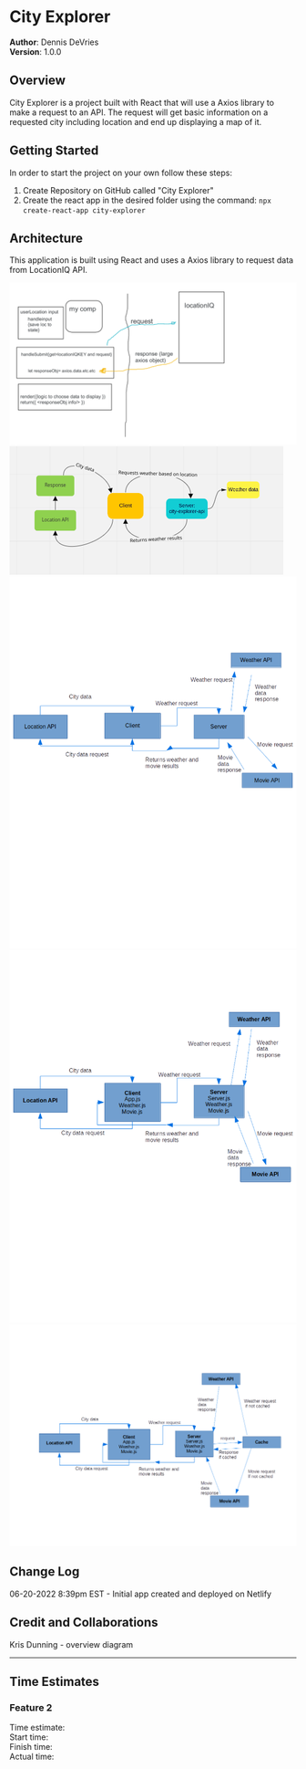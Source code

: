 # City Explorer

**Author**: Dennis DeVries\
**Version**: 1.0.0

## Overview

City Explorer is a project built with React that will use a Axios library to make a request to an API. The request will get basic information on a requested city including location and end up displaying a map of it.

## Getting Started

In order to start the project on your own follow these steps:

1. Create Repository on GitHub called "City Explorer"
2. Create the react app in the desired folder using the command: `npx create-react-app city-explorer`

## Architecture

This application is built using React and uses a Axios library to request data from LocationIQ API.

![Architecture Diagram](data_flow.png)
![Architecture Diagram](city_explorer_flow_lab07.png)
![Architecture Diagram](lab08_flow.png)
![Architecture Diagram](city_explorer_dataflow2.png)
![Architecture Diagram](city_explorer_dataflow3.png)

## Change Log

06-20-2022 8:39pm EST - Initial app created and deployed on Netlify

## Credit and Collaborations

Kris Dunning - overview diagram

****************************************

## Time Estimates

### Feature 2

Time estimate:\
Start time:\
Finish time:\
Actual time:
